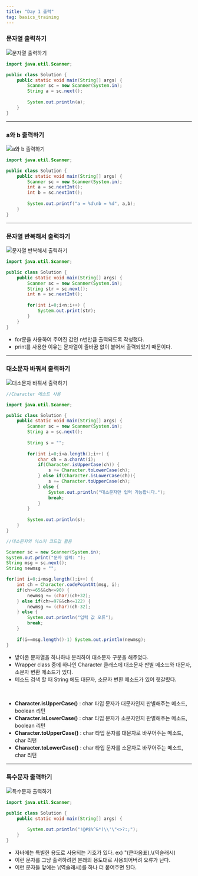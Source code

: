 ```yaml
---
title: "Day 1 출력"
tag: basics_training
---
```


### 문자열 출력하기

![문자열 출력하기](https://github.com/yony-k/yony-k.github.io/assets/109204976/c6554fda-7498-477c-8ce8-a3802d129140)

```java
import java.util.Scanner;

public class Solution {
    public static void main(String[] args) {
        Scanner sc = new Scanner(System.in);
        String a = sc.next();
        
        System.out.println(a);
    }
}
```

---

### a와 b 출력하기 

![a와 b 출력하기](https://github.com/yony-k/yony-k.github.io/assets/109204976/a37b0f17-65ef-4a2b-a806-735a24fc4173)

```java
import java.util.Scanner;

public class Solution {
    public static void main(String[] args) {
        Scanner sc = new Scanner(System.in);
        int a = sc.nextInt();
        int b = sc.nextInt();
        
        System.out.printf("a = %d\nb = %d", a,b);
    }
}
```
---

### 문자열 반복해서 출력하기

![문자열 반복해서 출력하기](https://github.com/yony-k/yony-k.github.io/assets/109204976/b88f7e6b-ee3e-4984-81ef-9da866102a6b)


```java
import java.util.Scanner;

public class Solution {
    public static void main(String[] args) {
        Scanner sc = new Scanner(System.in);
        String str = sc.next();
        int n = sc.nextInt();
        
        for(int i=0;i<n;i++) {
            System.out.print(str);
        }
    }
}
```
- for문을 사용하여 주어진 값인 n번만큼 출력되도록 작성했다.
- print를 사용한 이유는 문자열이 줄바꿈 없이 붙어서 출력되었기 때문이다.

---

### 대소문자 바꿔서 출력하기

![대소문자 바꿔서 출력하기](https://github.com/yony-k/yony-k.github.io/assets/109204976/e6a25d94-ec9b-4a16-870e-061ecc34a84d)


```java
//Character 메소드 사용

import java.util.Scanner;

public class Solution {
    public static void main(String[] args) {
        Scanner sc = new Scanner(System.in);
        String a = sc.next();
        
        String s = "";
        
        for(int i=0;i<a.length();i++) {
        	char ch = a.charAt(i);
        	if(Character.isUpperCase(ch)) {
        		s += Character.toLowerCase(ch);
        	} else if(Character.isLowerCase(ch)){
        		s += Character.toUpperCase(ch);
        	} else {
        		System.out.println("대소문자만 입력 가능합니다.");
        		break;
        	}
        }
        
        System.out.println(s);
    }
}
```
```java
//대소문자의 아스키 코드값 활용

Scanner sc = new Scanner(System.in);
System.out.print("문자 입력: ");
String msg = sc.next();
String newmsg = "";

for(int i=0;i<msg.length();i++) {
    int ch = Character.codePointAt(msg, i);
    if(ch>=65&&ch<=90) {
        newmsg += (char)(ch+32);
    } else if(ch>=97&&ch<=122) {
        newmsg += (char)(ch-32);
    } else {
        System.out.println("입력 값 오류");
        break;
    }
    
    if(i==msg.length()-1) System.out.println(newmsg);
}
```

- 받아온 문자열을 하나하나 분리하여 대소문자 구분을 해주었다.
- Wrapper class 중에 하나인 Character 클래스에 대소문자 판별 메소드와 대문자, 소문자 변환 메소드가 있다.
- 메소드 검색 할 때 String 에도 대문자, 소문자 변환 메소드가 있어 헷갈렸다.

<br>

- **Character.isUpperCase()** : char 타입 문자가 대문자인지 판별해주는 메소드, boolean 리턴
- **Character.isLowerCase()** : char 타입 문자가 소문자인지 판별해주는 메소드, boolean 리턴
- **Character.toUpperCase()** : char 타입 문자를 대문자로 바꾸어주는 메소드, char 리턴
- **Character.toLowerCase()** : char 타입 문자를 소문자로 바꾸어주는 메소드, char 리턴


---

### 특수문자 출력하기

![특수문자 출력하기](https://github.com/yony-k/yony-k.github.io/assets/109204976/8bf0a57e-fd31-4158-af48-4ab6ae259a5f)


```java
import java.util.Scanner;

public class Solution {
    public static void main(String[] args) {
        
        System.out.println("!@#$%^&*(\\'\"<>?:;");
    }
}
```
- 자바에는 특별한 용도로 사용되는 기호가 있다. ex) "(큰따옴표),\\(역슬래시)
- 이런 문자를 그냥 출력하려면 본래의 용도대로 사용되어버려 오류가 난다.
- 이런 문자들 앞에는 \\(역슬래시)를 하나 더 붙여주면 된다.